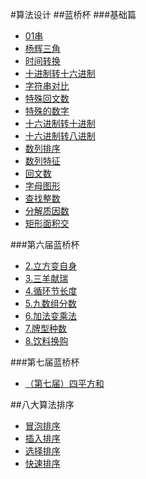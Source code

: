 #算法设计
##蓝桥杯
###基础篇

- [01串](https://github.com/Azcy/Algorithm/blob/master/BlueBridge/ZeroOneString.java)
- [杨辉三角](https://github.com/Azcy/Algorithm/blob/master/BlueBridge/YhTriangle.java)
- [时间转换](https://github.com/Azcy/Algorithm/blob/master/BlueBridge/TimeConversion.java)
- [十进制转十六进制](https://github.com/Azcy/Algorithm/blob/master/BlueBridge/TenToSixteen.java)
- [字符串对比 ](https://github.com/Azcy/Algorithm/blob/master/BlueBridge/StringComparison.java)
- [特殊回文数](https://github.com/Azcy/Algorithm/blob/master/BlueBridge/SpecialPalindrome.java)
- [特殊的数字](https://github.com/Azcy/Algorithm/blob/master/BlueBridge/SpecialFigures.java)
- [十六进制转十进制](https://github.com/Azcy/Algorithm/blob/master/BlueBridge/SixteenToTen.java)
- [十六进制转八进制](https://github.com/Azcy/Algorithm/blob/master/BlueBridge/SixteenToEight.java)
- [数列排序](https://github.com/Azcy/Algorithm/blob/master/BlueBridge/SequenceSorting.java)
- [数列特征](https://github.com/Azcy/Algorithm/blob/master/BlueBridge/SequenceCharacteristics.java)
- [回文数](https://github.com/Azcy/Algorithm/blob/master/BlueBridge/PalindromeNumber.java)
- [字母图形](https://github.com/Azcy/Algorithm/blob/master/BlueBridge/LetterGraphics.java)
- [查找整数](https://github.com/Azcy/Algorithm/blob/master/BlueBridge/FindInteger.java)
- [分解质因数](https://github.com/Azcy/Algorithm/blob/master/BlueBridge/DecompositionofprimeNumbers.java)
- [矩形面积交](https://github.com/Azcy/Algorithm/blob/master/BlueBridge/AreaIntersection.java) 

###第六届蓝桥杯

- [2.立方变自身](https://github.com/Azcy/Algorithm/blob/master/TheSixBlueBridge/Cubic.java)
- [3.三羊献瑞](https://github.com/Azcy/Algorithm/blob/master/TheSixBlueBridge/CalculateNum.java)
- [4.循环节长度](https://github.com/Azcy/Algorithm/blob/master/TheSixBlueBridge/CircularLength.java)
- [5.九数组分数](https://github.com/Azcy/Algorithm/blob/master/TheSixBlueBridge/NineArrayScores.java)
- [6.加法变乘法](https://github.com/Azcy/Algorithm/blob/master/TheSixBlueBridge/AdditiveToMultiplication.java)
- [7.牌型种数](https://github.com/Azcy/Algorithm/blob/master/TheSixBlueBridge/BrandInteger.java)
- [8.饮料换购](https://github.com/Azcy/Algorithm/blob/master/TheSixBlueBridge/BeverageExchange.java)


###第七届蓝桥杯
- [（第七届）四平方和](https://github.com/Azcy/Algorithm/blob/master/BlueBridge/FourSquareSum.java)

##八大算法排序
- [冒泡排序](https://github.com/Azcy/Algorithm/blob/master/SortingAlgorithm/BubbleSort.java)
- [插入排序](https://github.com/Azcy/Algorithm/blob/master/SortingAlgorithm/InsertSort.java)
- [选择排序](https://github.com/Azcy/Algorithm/blob/master/SortingAlgorithm/SelectSort.java)
- [快速排序](https://github.com/Azcy/Algorithm/blob/master/SortingAlgorithm/SelectSort.java)